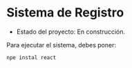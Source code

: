 <h1> Sistema de Registro </h1>

- Estado del proyecto: En construcción.

Para ejecutar el sistema, debes poner:

```npe instal react```
